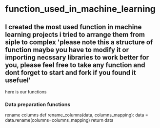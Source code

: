 # function_used_in_machine_learning

## I created the most used function in machine learning projects i tried to arrange them from siple to complex 'please note this a structure of function maybe you have to modify it or importing necssary libraries to work better for you, please feel free to take any function and dont forget to start and fork if you found it usefuel'

here is our functions 

### Data preparation functions
rename columns 
def rename_columns(data, columns_mapping):
    data = data.rename(columns=columns_mapping)
    return data
